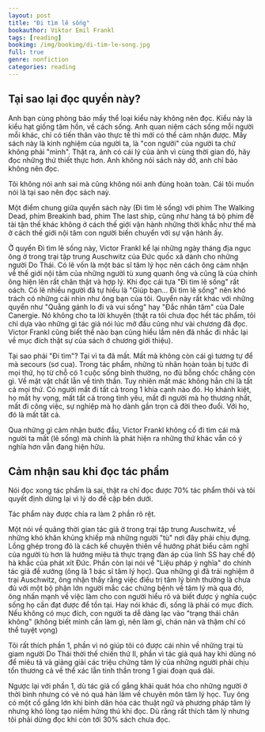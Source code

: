 ```yaml
---
layout: post
title: "Đi tìm lẽ sống"
bookauthor: Viktor Emil Frankl
tags: [reading]
bookimg: /img/bookimg/di-tim-le-song.jpg
full: true
genre: nonfiction
categories: reading
---
```


## Tại sao lại đọc quyển này?

Anh bạn cùng phòng bảo mấy thể loại kiểu này không nên đọc. Kiểu này là kiểu hạt giống tâm hồn, về cách sống. Anh quan niệm cách sống mỗi người mỗi khác, chỉ có tiến thân vào thực tế thì mới có thể cảm nhận được. Mấy sách này là kinh nghiệm của người ta, là "con người" của người ta chứ không phải "mình". Thật ra, ảnh có cái lý của ảnh vì cùng thời gian đó, hãy đọc những thứ thiết thực hơn. Anh không nói sách này dở, anh chỉ bảo không nên đọc.

Tôi không nói anh sai mà cũng không nói anh đúng hoàn toàn. Cái tôi muốn nói là tại sao nên đọc sách naỳ.

Một điểm chung giữa quyển sách này (Đi tìm lẽ sống) với phim The Walking Dead, phim Breakinh bad, phim The last ship, cũng như hàng tá bộ phim đề tài tận thế khác không ở cách thế giới vận hành những thời khắc như thế mà ở cách thế giới nội tâm con người biến chuyển với sự vận hành ấy.

Ở quyển Đi tìm lẽ sống này, Victor Frankl kể lại những ngày tháng địa ngục ông ở trong trại tập trung Auschwitz của Đức quốc xã dành cho những người Do Thái.
Có lẽ vốn là một bác sĩ tâm lý học nên cách ông cảm nhận về thế giới nội tâm của những người tù xung quanh ông và cũng là của chính ông hiện lên rất chân thật và hợp lý.
Khi đọc cái tựa "Đi tìm lẽ sống" rất oách. Có lẽ nhiều người đã tự hiểu là "Giúp bạn... Đi tìm lẽ sống" nên khó trách có những cái nhìn như ông bạn của tôi. Quyển này rất khác với những quyển như "Quẳng gánh lo đi và vui sống" hay "Đắc nhân tâm" của Dale Canergie. Nó không cho ta lời khuyên (thật ra tôi chưa đọc hết tác phẩm, tôi chỉ dựa vào những gì tác giả nói lúc mở đầu cũng như vài chương đã đọc. Victor Frankl cũng biết thể nào bạn cũng hiểu lầm nên đã nhắc đi nhắc lại về mục đích thật sự của sách ở chương giới thiệu).

Tại sao phải "Đi tìm"? Tại vì ta đã mất. Mất mà không còn cái gì tương tự để mà secours (sơ cua). Trong tác phẩm, những tù nhân hoàn toàn bị tước đi mọi thứ, họ từ chỗ có 1 cuộc sống bình thường, no đủ bỗng chốc chẳng còn gì. Về mặt vật chất lẫn về tinh thần. Tuy nhiên mất mác không hẳn chỉ là tất cả mọi thứ. Có người mất đi tất cả trong 1 khía cạnh nào đó. Họ khánh kiệt, họ mất hy vọng, mất tất cả trong tình yêu, mất đi người mà họ thương nhất, mất đi công việc, sự nghiệp mà họ dành gần trọn cả đời theo đuổi. Với họ, đó là mất tất cả.

Qua những gì cảm nhận bước đầu, Victor Frankl không cố đi tìm cái mà người ta mất (lẽ sống) mà chính là phát hiện ra những thứ khác vẫn có ý nghĩa hơn vẫn đang hiện hữu.

## Cảm nhận sau khi đọc tác phẩm

Nói đọc xong tác phẩm là sai, thật ra chỉ đọc được 70% tác phẩm thôi và tôi quyết định dừng lại vì lý do đề cập bên dưới.

Tác phẩm này được chia ra làm 2 phần rõ rệt.

Một nói về quãng thời gian tác giả ở trong trại tập trung Auschwitz, về những khó khăn khủng khiếp mà những người "tù" nơi đây phải chịu đựng. Lồng ghép trong đó là cách kể chuyện thiên về hướng phát biểu cảm nghĩ của người tù hơn là hướng miêu tả thực trạng đàn áp của lính SS hay chế độ hà khắc của phát xít Đức.
Phần còn lại nói về "Liệu pháp ý nghĩa" do chính tác giả đề xướng (ông là 1 bác sĩ tâm lý học). Qua những gì đã trải nghiệm ở trại Auschwitz, ông nhận thấy rằng việc điều trị tâm lý bình thường là chưa đủ với một bộ phận lớn người mắc các chứng bệnh về tâm lý mà qua đó, ông nhấn mạnh về việc làm cho con người hiểu rõ và biết được ý nghĩa cuộc sống họ cần đạt được để tồn tại. Hay nói khác đi, sống là phải có mục đích. Nếu không có mục đích, con người ta dễ dàng lạc vào "trạng thái chân không" (không biết mình cần làm gì, nên làm gì, chán nản và thậm chí có thể tuyệt vọng)

Tôi rất thích phần 1, phần vì nó giúp tôi có được cái nhìn về những trại tù giam người Do Thái thời thế chiến thứ II, phần vì tác giả quá hay khi dùng nó để miêu tả và giảng giải các triệu chứng tâm lý của những người phải chịu tổn thương cả về thể xác lẫn tinh thần trong 1 giai đoạn quá dài.

Ngược lại với phần 1, dù tác giả cố gắng khái quát hóa cho những người ở thời bình nhưng có vẻ nó quá hàn lâm về chuyên môn tâm lý học. Tuy ông có một cố gắng lớn khi bình dân hóa các thuật ngữ và phương pháp tâm lý nhưng khó lòng tạo niềm hứng thú khi đọc. Dù rằng rất thích tâm lý nhưng tôi phải dừng đọc khi còn tới 30% sách chưa đọc.